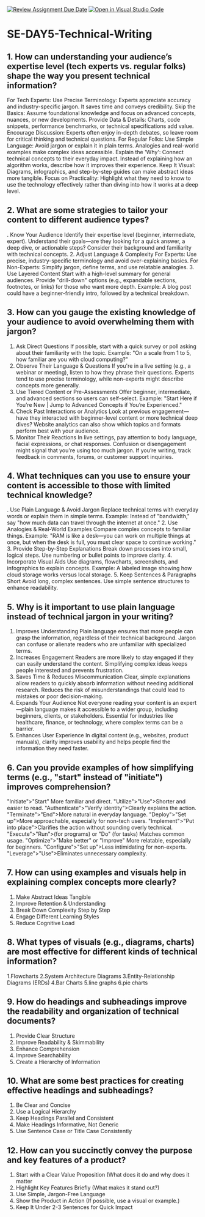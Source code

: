 [![Review Assignment Due Date](https://classroom.github.com/assets/deadline-readme-button-22041afd0340ce965d47ae6ef1cefeee28c7c493a6346c4f15d667ab976d596c.svg)](https://classroom.github.com/a/zsAR-pyY)
[![Open in Visual Studio Code](https://classroom.github.com/assets/open-in-vscode-2e0aaae1b6195c2367325f4f02e2d04e9abb55f0b24a779b69b11b9e10269abc.svg)](https://classroom.github.com/online_ide?assignment_repo_id=18493830&assignment_repo_type=AssignmentRepo)
# SE-DAY5-Technical-Writing
## 1. How can understanding your audience’s expertise level (tech experts vs. regular folks) shape the way you present technical information?
For Tech Experts:
Use Precise Terminology: Experts appreciate accuracy and industry-specific jargon. It saves time and conveys credibility.
Skip the Basics: Assume foundational knowledge and focus on advanced concepts, nuances, or new developments.
Provide Data & Details: Charts, code snippets, performance benchmarks, or technical specifications add value.
Encourage Discussion: Experts often enjoy in-depth debates, so leave room for critical thinking and technical questions.
For Regular Folks:
Use Simple Language: Avoid jargon or explain it in plain terms. Analogies and real-world examples make complex ideas accessible.
Explain the 'Why': Connect technical concepts to their everyday impact. Instead of explaining how an algorithm works, describe how it improves their experience.
Keep It Visual: Diagrams, infographics, and step-by-step guides can make abstract ideas more tangible.
Focus on Practicality: Highlight what they need to know to use the technology effectively rather than diving into how it works at a deep level.
## 2. What are some strategies to tailor your content to different audience types?
. Know Your Audience
Identify their expertise level (beginner, intermediate, expert).
Understand their goals—are they looking for a quick answer, a deep dive, or actionable steps?
Consider their background and familiarity with technical concepts.
2. Adjust Language & Complexity
For Experts: Use precise, industry-specific terminology and avoid over-explaining basics.
For Non-Experts: Simplify jargon, define terms, and use relatable analogies.
3. Use Layered Content
Start with a high-level summary for general audiences.
Provide "drill-down" options (e.g., expandable sections, footnotes, or links) for those who want more depth.
Example: A blog post could have a beginner-friendly intro, followed by a technical breakdown.
## 3. How can you gauge the existing knowledge of your audience to avoid overwhelming them with jargon?
1. Ask Direct Questions
If possible, start with a quick survey or poll asking about their familiarity with the topic.
Example: "On a scale from 1 to 5, how familiar are you with cloud computing?"
2. Observe Their Language & Questions
If you're in a live setting (e.g., a webinar or meeting), listen to how they phrase their questions.
Experts tend to use precise terminology, while non-experts might describe concepts more generally.
3. Use Tiered Content or Pre-Assessments
Offer beginner, intermediate, and advanced sections so users can self-select.
Example: "Start Here if You’re New | Jump to Advanced Concepts if You’re Experienced."
4. Check Past Interactions or Analytics
Look at previous engagement—have they interacted with beginner-level content or more technical deep dives?
Website analytics can also show which topics and formats perform best with your audience.
5. Monitor Their Reactions
In live settings, pay attention to body language, facial expressions, or chat responses. Confusion or disengagement might signal that you're using too much jargon.
If you’re writing, track feedback in comments, forums, or customer support inquiries.
## 4. What techniques can you use to ensure your content is accessible to those with limited technical knowledge?
. Use Plain Language & Avoid Jargon
Replace technical terms with everyday words or explain them in simple terms.
Example: Instead of "bandwidth," say "how much data can travel through the internet at once."
2. Use Analogies & Real-World Examples
Compare complex concepts to familiar things.
Example: "RAM is like a desk—you can work on multiple things at once, but when the desk is full, you must clear space to continue working."
3. Provide Step-by-Step Explanations
Break down processes into small, logical steps.
Use numbering or bullet points to improve clarity.
4. Incorporate Visual Aids
Use diagrams, flowcharts, screenshots, and infographics to explain concepts.
Example: A labeled image showing how cloud storage works versus local storage.
5. Keep Sentences & Paragraphs Short
Avoid long, complex sentences.
Use simple sentence structures to enhance readability.
## 5. Why is it important to use plain language instead of technical jargon in your writing?
1. Improves Understanding
Plain language ensures that more people can grasp the information, regardless of their technical background.
Jargon can confuse or alienate readers who are unfamiliar with specialized terms.
2. Increases Engagement
Readers are more likely to stay engaged if they can easily understand the content.
Simplifying complex ideas keeps people interested and prevents frustration.
3. Saves Time & Reduces Miscommunication
Clear, simple explanations allow readers to quickly absorb information without needing additional research.
Reduces the risk of misunderstandings that could lead to mistakes or poor decision-making.
4. Expands Your Audience
Not everyone reading your content is an expert—plain language makes it accessible to a wider group, including beginners, clients, or stakeholders.
Essential for industries like healthcare, finance, or technology, where complex terms can be a barrier.
5. Enhances User Experience
In digital content (e.g., websites, product manuals), clarity improves usability and helps people find the information they need faster.
## 6. Can you provide examples of how simplifying terms (e.g., "start" instead of "initiate") improves comprehension?
"Initiate">"Start"	More familiar and direct.
"Utilize">"Use">Shorter and easier to read.
"Authenticate">"Verify identity">Clearly explains the action.
"Terminate">"End">More natural in everyday language.
"Deploy">"Set up">More approachable, especially for non-tech users.
"Implement">"Put into place">Clarifies the action without sounding overly technical.
"Execute">"Run">(for programs) or "Do" (for tasks)	Matches common usage.
"Optimize">"Make better" or "Improve"	More relatable, especially for beginners.
"Configure">"Set up">Less intimidating for non-experts.
"Leverage">"Use">Eliminates unnecessary complexity.
## 7. How can using examples and visuals help in explaining complex concepts more clearly?
1. Make Abstract Ideas Tangible
2.  Improve Retention & Understanding
3.   Break Down Complexity Step by Step
4.   Engage Different Learning Styles
5.   Reduce Cognitive Load
## 8. What types of visuals (e.g., diagrams, charts) are most effective for different kinds of technical information?
1.Flowcharts
2.System Architecture Diagrams 
3.Entity-Relationship Diagrams (ERDs) 
4.Bar Charts
5.line graphs
6.pie charts

## 9. How do headings and subheadings improve the readability and organization of technical documents?
1. Provide Clear Structure
2. Improve Readability & Skimmability
3. Enhance Comprehension
4. Improve Searchability
5. Create a Hierarchy of Information
## 10. What are some best practices for creating effective headings and subheadings?
1. Be Clear and Concise
2. Use a Logical Hierarchy
3.  Keep Headings Parallel and Consistent
4.  Make Headings Informative, Not Generic
5.  Use Sentence Case or Title Case Consistently 
## 12. How can you succinctly convey the purpose and key features of a product?
1. Start with a Clear Value Proposition (What does it do and why does it matter
2. Highlight Key Features Briefly (What makes it stand out?)
3. Use Simple, Jargon-Free Language
4. Show the Product in Action (If possible, use a visual or example.)
5. Keep It Under 2-3 Sentences for Quick Impact
